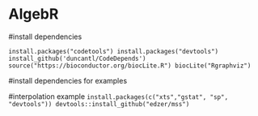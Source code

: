 # AlgebR

#install dependencies

`install.packages("codetools")
install.packages("devtools")
install_github('duncantl/CodeDepends')
source("https://bioconductor.org/biocLite.R")
biocLite("Rgraphviz")`


#install dependencies for examples

#interpolation example
`install.packages(c("xts","gstat", "sp", "devtools"))
devtools::install_github("edzer/mss")`
